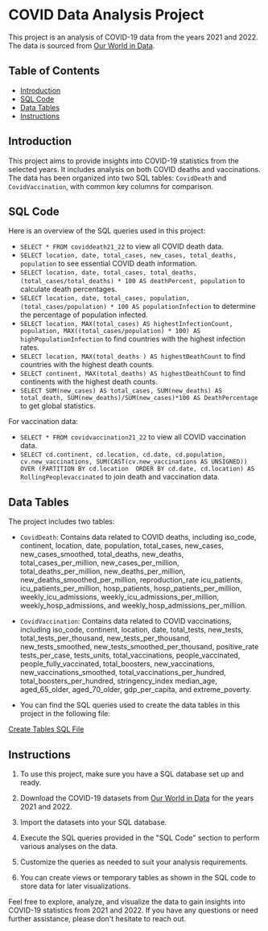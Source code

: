# COVID Data Analysis Project

This project is an analysis of COVID-19 data from the years 2021 and 2022. The data is sourced from [Our World in Data](https://ourworldindata.org/covid-deaths).

## Table of Contents
- [Introduction](#introduction)
- [SQL Code](#sql-code)
- [Data Tables](#data-tables)
- [Instructions](#instructions)

## Introduction
This project aims to provide insights into COVID-19 statistics from the selected years. It includes analysis on both COVID deaths and vaccinations. The data has been organized into two SQL tables: `CovidDeath` and `CovidVaccination`, with common key columns for comparison.

## SQL Code
Here is an overview of the SQL queries used in this project:

- `SELECT * FROM coviddeath21_22` to view all COVID death data.
- `SELECT location, date, total_cases, new_cases, total_deaths, population` to see essential COVID death information.
- `SELECT location, date, total_cases, total_deaths, (total_cases/total_deaths) * 100 AS deathPercent, population` to calculate death percentages.
- `SELECT location, date, total_cases, population, (total_cases/population) * 100 AS populationInfection` to determine the percentage of population infected.
- `SELECT location, MAX(total_cases) AS highestInfectionCount, population, MAX((total_cases/population) * 100) AS highPopulationInfection` to find countries with the highest infection rates.
- `SELECT location, MAX(total_deaths ) AS highestDeathCount` to find countries with the highest death counts.
- `SELECT continent, MAX(total_deaths) AS highestDeathCount` to find continents with the highest death counts.
- `SELECT SUM(new_cases) AS total_cases, SUM(new_deaths) AS total_death, SUM(new_deaths)/SUM(new_cases)*100 AS DeathPercentage` to get global statistics.

For vaccination data:
- `SELECT * FROM covidvaccination21_22` to view all COVID vaccination data.
- `SELECT cd.continent, cd.location, cd.date, cd.population, cv.new_vaccinations, SUM(CAST(cv.new_vaccinations AS UNSIGNED)) OVER (PARTITION BY cd.location  ORDER BY cd.date, cd.location) AS RollingPeoplevaccinated` to join death and vaccination data.

## Data Tables
The project includes two tables:
- `CovidDeath`: Contains data related to COVID deaths, including iso_code,	continent, location,	date,	population,	total_cases,	new_cases,	new_cases_smoothed,	total_deaths,	new_deaths,	total_cases_per_million,	new_cases_per_million, total_deaths_per_million,	new_deaths_per_million,	new_deaths_smoothed_per_million,	reproduction_rate	icu_patients,	icu_patients_per_million,	hosp_patients,	hosp_patients_per_million,	weekly_icu_admissions,	weekly_icu_admissions_per_million,	weekly_hosp_admissions,
and weekly_hosp_admissions_per_million.

- `CovidVaccination`: Contains data related to COVID vaccinations, including iso_code,	continent,	location,	date,	total_tests,	new_tests,	total_tests_per_thousand,	new_tests_per_thousand,	new_tests_smoothed,	new_tests_smoothed_per_thousand,	positive_rate	tests_per_case,	tests_units,	total_vaccinations,	people_vaccinated,	people_fully_vaccinated,	total_boosters,	new_vaccinations,	new_vaccinations_smoothed,	total_vaccinations_per_hundred,	total_boosters_per_hundred, stringency_index	median_age,	aged_65_older,	aged_70_older,	gdp_per_capita, and	extreme_poverty.

- You can find the SQL queries used to create the data tables in this project in the following file:
  
[Create Tables SQL File](https://github.com/hoora-mohseni/PortfolioProjects/blob/main/TablueaQueries.sql)


## Instructions
1. To use this project, make sure you have a SQL database set up and ready.

2. Download the COVID-19 datasets from [Our World in Data](https://ourworldindata.org/covid-deaths) for the years 2021 and 2022.

3. Import the datasets into your SQL database.

4. Execute the SQL queries provided in the "SQL Code" section to perform various analyses on the data.

5. Customize the queries as needed to suit your analysis requirements.

6. You can create views or temporary tables as shown in the SQL code to store data for later visualizations.

Feel free to explore, analyze, and visualize the data to gain insights into COVID-19 statistics from 2021 and 2022. If you have any questions or need further assistance, please don't hesitate to reach out.
